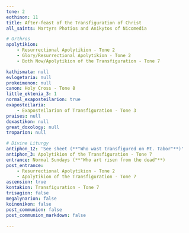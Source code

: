 ```yaml
---
tone: 2
eothinon: 11
title: After-feast of the Transfiguration of Christ
all_saints: Martyrs Photios and Anikytos of Nicomedia

# Orthros
apolytikion:
    - Resurrectional Apolytikion - Tone 2
    - Glory/Resurrectional Apolytikion - Tone 2
    - Both Now/Apolytikion of the Transfiguration - Tone 7

kathismata: null
evlogetaria: null
prokeimenon: null
canon: Holy Cross - Tone 8
little_ektenia_3: 1
normal_exaposteilarion: true
exaposteilaria:
    - Exaposteilarion of Transfiguration - Tone 3
praises: null
doxastikon: null
great_doxology: null
troparion: null

# Divine Liturgy
antiphon_12: 'See sheet (**"Who wast transfigured on Mt. Tabor"**)'
antiphon_3: Apolytikion of the Transfiguration - Tone 7
entrance: Normal Sundays (**"Who art risen from the dead"**)
post_entrance:
    - Resurrectional Apolytikion - Tone 2   
    - Apolytikion of the Transfiguration - Tone 7
ascension: true
kontakion: Transfiguration - Tone 7
trisagion: false
megalynarion: false
koinonikon: false
post_communion: false
post_communion_markdown: false

---
```


